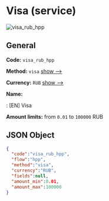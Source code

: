 
# Visa (service) 
![visa_rub_hpp](https://static.openfintech.io/payment_methods/visa_rub_hpp/logo.svg?w=400&c=v0.59.26#w200)  

## General 
 
**Code:** `visa_rub_hpp` 
 
**Method:** `visa` 
 [show -->](/payment-methods/visa/) 
 
**Currency:** `RUB` [show -->](/currencies/RUB/) 
 
**Name:** 
 
:	[EN] Visa 
 
**Amount limits:** from `0.01` to `100000` RUB 

## JSON Object 

```json
{
  "code":"visa_rub_hpp",
  "flow":"hpp",
  "method":"visa",
  "currency":"RUB",
  "fields":null,
  "amount_min":0.01,
  "amount_max":100000
}
```  
